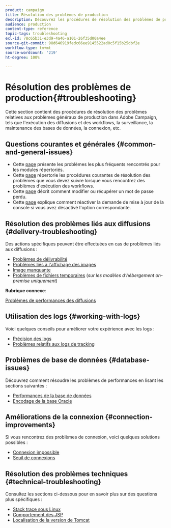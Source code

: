 ```yaml
---
product: campaign
title: Résolution des problèmes de production
description: Découvrez les procédures de résolution des problèmes de production relatives à la configuration, à la surveillance, au processus de mise à niveau, au traitement des données et à la maintenance des bases de données d'Adobe Campaign.
audience: production
content-type: reference
topic-tags: troubleshooting
exl-id: 78c65b31-e3d9-4a46-a101-26f35d00a4ee
source-git-commit: 98d646919fedc66ee9145522ad0c5f15b25dbf2e
workflow-type: tm+mt
source-wordcount: '219'
ht-degree: 100%

---
```


# Résolution des problèmes de production{#troubleshooting}

Cette section contient des procédures de résolution des problèmes relatives aux problèmes généraux de production dans Adobe Campaign, tels que l&#39;exécution des diffusions et des workflows, la surveillance, la maintenance des bases de données, la connexion, etc.

## Questions courantes et générales {#common-and-general-issues}

* Cette [page](../../production/using/modules-and-frequent-issues.md) présente les problèmes les plus fréquents rencontrés pour les modules répertoriés.
* Cette [page](../../production/using/workflow-execution.md) répertorie les procédures courantes de résolution des problèmes que vous devez suivre lorsque vous rencontrez des problèmes d&#39;exécution des workflows.
* Cette [page](../../production/using/lost-password.md) décrit comment modifier ou récupérer un mot de passe perdu.
* Cette [page](../../production/using/console-update.md) explique comment réactiver la demande de mise à jour de la console si vous avez désactivé l&#39;option correspondante.

## Résolution des problèmes liés aux diffusions {#delivery-troubleshooting}

Des actions spécifiques peuvent être effectuées en cas de problèmes liés aux diffusions :
* [Problèmes de délivrabilité](../../production/using/performance-and-throughput-issues.md#deliverability_issues)
* [Problèmes liés à l&#39;affichage des images](../../production/using/image-display-issues.md)
* [Image manquante](../../production/using/images-missing.md)
* [Problèmes de fichiers temporaires](../../production/using/temporary-files.md) (*sur les modèles d’hébergement on-premise uniquement*)

**Rubrique connexe**:

[Problèmes de performances des diffusions](../../delivery/using/delivery-performances.md)

## Utilisation des logs {#working-with-logs}

Voici quelques conseils pour améliorer votre expérience avec les logs :

* [Précision des logs](../../production/using/log-precision.md)
* [Problèmes relatifs aux logs de tracking](../../production/using/tracking-logs-issues.md)

## Problèmes de base de données {#database-issues}

Découvrez comment résoudre les problèmes de performances en lisant les sections suivantes :

* [Performances de la base de données](../../production/using/database-performances.md)
* [Encodage de la base Oracle](../../production/using/encoding-of-the-oracle-database.md)

## Améliorations de la connexion {#connection-improvements}

Si vous rencontrez des problèmes de connexion, voici quelques solutions possibles :

* [Connexion impossible](../../production/using/failure-to-connect.md)
* [Seuil de connexions](../../production/using/connection-thresholds.md)

## Résolution des problèmes techniques {#technical-troubleshooting}

Consultez les sections ci-dessous pour en savoir plus sur des questions plus spécifiques :

* [Stack trace sous Linux](../../production/using/stack-trace-in-linux.md)
* [Comportement des JSP](../../production/using/jsp-behavior.md)
* [Localisation de la version de Tomcat](../../production/using/locate-tomcat-version.md)
